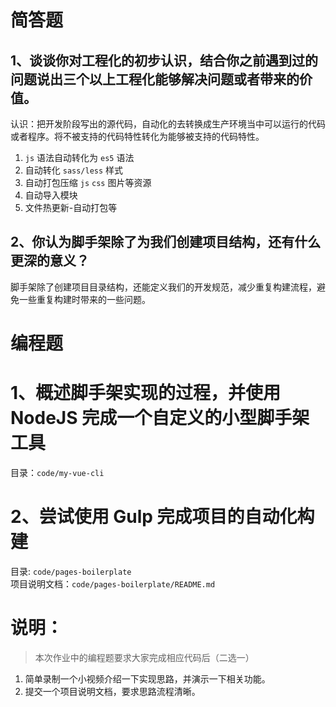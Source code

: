 # 简答题

## 1、谈谈你对工程化的初步认识，结合你之前遇到过的问题说出三个以上工程化能够解决问题或者带来的价值。

认识：把开发阶段写出的源代码，自动化的去转换成生产环境当中可以运行的代码或者程序。将不被支持的代码特性转化为能够被支持的代码特性。

1. `js` 语法自动转化为 `es5` 语法
2. 自动转化 `sass/less` 样式
3. 自动打包压缩 `js` `css` 图片等资源
4. 自动导入模块
5. 文件热更新-自动打包等

## 2、你认为脚手架除了为我们创建项目结构，还有什么更深的意义？

脚手架除了创建项目目录结构，还能定义我们的开发规范，减少重复构建流程，避免一些重复构建时带来的一些问题。

# 编程题

# 1、概述脚手架实现的过程，并使用 NodeJS 完成一个自定义的小型脚手架工具

目录：`code/my-vue-cli`

# 2、尝试使用 Gulp 完成项目的自动化构建

目录: `code/pages-boilerplate`<br>
项目说明文档：`code/pages-boilerplate/README.md`

# 说明：

> 本次作业中的编程题要求大家完成相应代码后（二选一）

1. 简单录制一个小视频介绍一下实现思路，并演示一下相关功能。
2. 提交一个项目说明文档，要求思路流程清晰。
